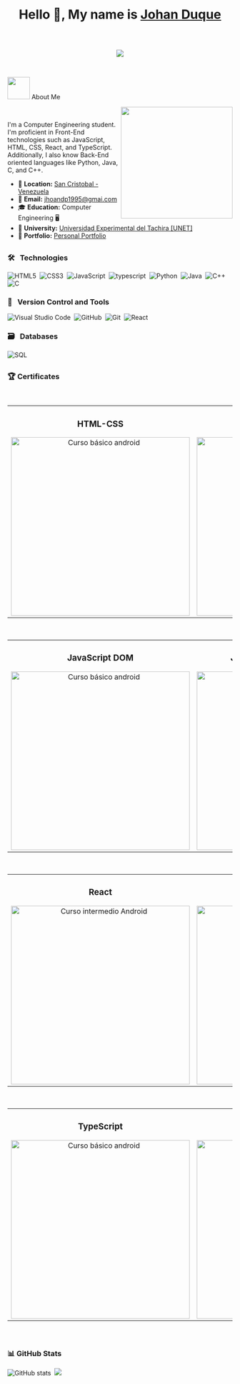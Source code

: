 <h1 align="center"> Hello 👋, My name is <a href="https://www.linkedin.com/in/johan-omar-duque-pereira-05160733a/" target="blank">
Johan Duque</a>  <p align="center">
	<br>
	<a href="https://github.com/Bouaskaoun">
		<img src="https://readme-typing-svg.herokuapp.com?lines=.Computer+Engineering+Student;FrontEnd+Developer;Programmer &center=true&width=380&height=25">
	</a>
     </p>
</h1> 

<div padding="50px">

<br>
<picture><img src = "https://github.com/7oSkaaa/7oSkaaa/blob/main/Images/about_me.gif?raw=true" width = 50px></picture> About Me

<picture> <img align="right" src="https://github.com/7oSkaaa/7oSkaaa/blob/main/Images/Right_Side.gif?raw=true" width = 250px></picture>

<br>

I'm a Computer Engineering student. I'm proficient in Front-End technologies such as JavaScript, HTML, CSS, React, and TypeScript. Additionally, I also know Back-End oriented languages like Python, Java, C, and C++.

- 📍 **Location:** <a href="https://maps.app.goo.gl/NKgGF7dzM2azMY7j7" target="_blank">San Cristobal - Venezuela</a>   
- 📧 **Email:** [jhoandp1995@gmai.com](mailto:jn.arias@uniandes.edu.co) 
- 🎓 **Education:** Computer Engineering 🖥️
- 🏫 **University:** [Universidad Experimental del Tachira [UNET]](http://www.unet.edu.ve/)
- 💼 **Portfolio:** <a href="https://johan-duque.github.io/Portfolio" target="_blank">Personal Portfolio</a>

## 

### 🛠 &nbsp; Technologies

![HTML5](https://img.shields.io/badge/html5-%23E34F26.svg?style=for-the-badge&logo=html5&logoColor=white)&nbsp;
![CSS3](https://img.shields.io/badge/css3-%231572B6.svg?style=for-the-badge&logo=css3&logoColor=white)&nbsp;
![JavaScript](https://img.shields.io/badge/javascript-%23323330.svg?style=for-the-badge&logo=javascript&logoColor=%23F7DF1E)&nbsp;
![typescript](https://img.shields.io/badge/typescript-0078d7.svg?style=for-the-badge&logo=typescript&logoColor=white)&nbsp;
![Python](https://img.shields.io/badge/python-3670A0?style=for-the-badge&logo=python&logoColor=ffdd54)&nbsp;
![Java](https://img.shields.io/badge/java-%23ED8B00.svg?style=for-the-badge&logo=java&logoColor=white)&nbsp;
![C++](https://img.shields.io/badge/c++-%2300599C.svg?style=for-the-badge&logo=c%2B%2B&logoColor=white)&nbsp;
![C](https://img.shields.io/badge/c-%2300599C.svg?style=for-the-badge&logo=c&logoColor=white)&nbsp;

### 🧰 &nbsp; Version Control and Tools

![Visual Studio Code](https://img.shields.io/badge/Visual%20Studio%20Code-0078d7.svg?style=for-the-badge&logo=visual-studio-code&logoColor=white)&nbsp;
![GitHub](https://img.shields.io/badge/github-%23121011.svg?style=for-the-badge&logo=github&logoColor=white)&nbsp;
![Git](https://img.shields.io/badge/git-%23F05033.svg?style=for-the-badge&logo=git&logoColor=white)&nbsp;
![React](https://img.shields.io/badge/React-21BFC4?style=for-the-badge&logo=React&logoColor=black)

### 🗃 &nbsp; Databases

![SQL](https://img.shields.io/badge/-SQL-005571?style=for-the-badge&logo=elasticsearch)&nbsp;

##

### 🏆 Certificates 

<br>
<table align="center">
<tr>
<td width="50%">
<h3 align="center">HTML-CSS</h3>
<div align="center">
<a href="https://drive.google.com/file/d/1NLBCD85iVefKV5eQWHB1-lliQJLUWaHT/view?usp=drive_link" target="_blank"><img src="https://i.ibb.co/gb046n1k/img.jpg" width="400" alt="Curso básico android"></a>
</div>                                                                                  
</td>

<td width="50%">
<h3 align="center">JavaScript</h3>
<div align="center">                                       
<a href="https://drive.google.com/file/d/1klL4_dY--CeAsX2j67MhmxS4R4VZY-f-/view?usp=drive_link" target="_blank"><img src="https://i.ibb.co/Myg5K0Tt/diploma-javascript.jpg" width="400" alt="Curso arquitectura MVVM"></a>
</div>                                                             
</table>                                                                                 
</div>
<br>

<table align="center">
<tr>
<td width="50%">
<h3 align="center">JavaScript DOM</h3>
<div align="center">
<a href="https://drive.google.com/file/d/1CUIzTRyPYqILETbF4J1CqEkzvenwDBpc/view?usp=drive_link" target="_blank"><img src="https://i.ibb.co/fzDVgsqh/diploma-document-object-model.jpg" width="400" alt="Curso básico android"></a>
</div>
                                                                                      
</td>

<td width="50%">
<h3 align="center">JavaScript Design Patterns</h3>
<div align="center">                                       
<a href="https://drive.google.com/file/d/1ChERtdmWg6raXqH5X-IekiZgoInUksgB/view?usp=drive_link" target="_blank"><img src="https://i.ibb.co/Y9Hpqgt/diploma-patrones-diseno-creacionales.jpg" width="400" alt="Curso arquitectura MVVM"></a>
</div>                                                             
</table>                                                                                 
</div>
<br>

<table align="center">
<tr>
<td width="50%">
<h3 align="center">React</h3>
<div align="center">
<a href="https://drive.google.com/file/d/1w5-6oCTBVBC1Ab978G5wir_ojRNJ2MsF/view?usp=drive_link" target="_blank"><img src="https://i.ibb.co/MDhD5Xpy/diploma-react.jpg" width="400" alt="Curso intermedio Android"></a>
</div>
                                                                                      
</td>       

<td width="50%">
<h3 align="center">English</h3>
<div align="center">
<a href="https://drive.google.com/file/d/1rsr7CggS8qXGCaMxyl5OZ9yXNnCHbIMN/view?usp=drive_link" target="_blank"><img src="https://i.ibb.co/pvcD6CWn/diploma-ingles-a1-principiantes.jpg" width="400" alt="Curso Kotlin Multiplatform"></a>
</div>

</td>  
</table>                                                                                 
</div>
<br>

<table align="center">
<tr>
<td width="50%">
<h3 align="center">TypeScript</h3>
<div align="center">
<a href="https://drive.google.com/file/d/1xYfwNLPV5qX5RZBxDJJmZClnkN0CpiZA/view?usp=drive_link" target="_blank"><img src="https://i.ibb.co/spvStFnz/diploma-typescript-22-page-0001.jpg" width="400" alt="Curso básico android"></a>
</div>
                                                                                      
</td>

<td width="50%">
<h3 align="center">UX Design</h3>
<div align="center">                                       
<a href="https://drive.google.com/file/d/132tzRVnlbYVPGcNwEzf6CzEojv5zwvDf/view?usp=drive_link" target="_blank"><img src="https://i.ibb.co/MxsKgQRP/diploma-diseno-programadores-page-0001.jpg" width="400" alt="Curso arquitectura MVVM"></a>
</div>                                                             
</table>                                                                                 
</div>
<br>

                                                                                      


##

### 📊 GitHub Stats

![GitHub stats](https://readme-stats-git-dependabot-npmandyarne-eddee2-jsncars-projects.vercel.app/api?username=Johan-Duque&show_icons=true&hide_rank=true&custom_title=JsNcAr&theme=radical)&nbsp;
![](https://github-readme-streak-stats.herokuapp.com/?user=Johan-Duque&theme=radical&hide_border=false)&nbsp;

</div>
